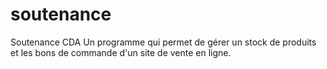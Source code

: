 # soutenance
Soutenance CDA
Un programme qui permet de gérer un stock de produits et les bons de commande d'un site de vente en ligne.
